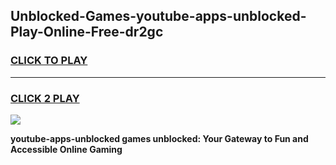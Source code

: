 
## Unblocked-Games-youtube-apps-unblocked-Play-Online-Free-dr2gc
<h3>
<a href="https://premium76.site?title=youtube-apps-unblocked&ref=26A">CLICK TO PLAY</a></h3>
<hr>

<h3>
<a href="https://premium76.site?title=youtube-apps-unblocked&ref=26A">CLICK 2 PLAY</a>
  
</h3>

<a href="https://premium76.site?title=youtube-apps-unblocked&ref=26A"><img src="https://clearcache.store/games.png"></a>


**youtube-apps-unblocked games unblocked: Your Gateway to Fun and Accessible Online Gaming**
